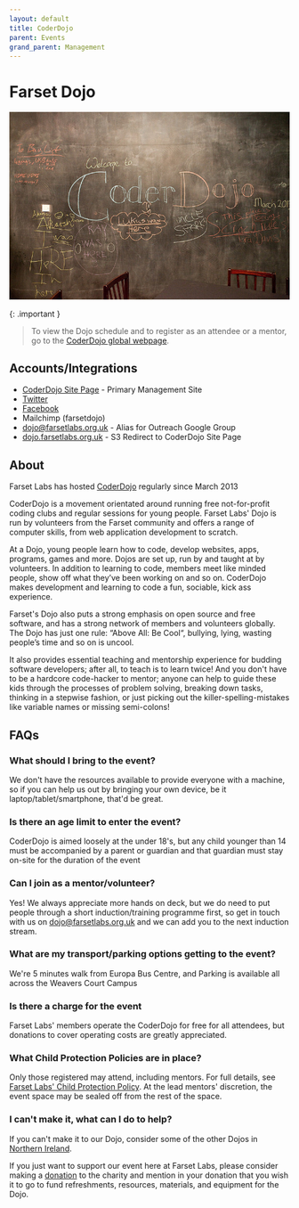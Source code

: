 ```yaml
---
layout: default
title: CoderDojo
parent: Events
grand_parent: Management
---
```


# Farset Dojo

![FarsetDojo](img/coderdojo_800.jpg)

{: .important }
> To view the Dojo schedule and to register as an attendee or a mentor, go to the [CoderDojo global webpage](https://zen.coderdojo.com/dojos/gb/belfast/farset-dojo-belfast).

## Accounts/Integrations

* [CoderDojo Site Page](https://zen.coderdojo.com/dojos/gb/belfast/farset-dojo-belfast) - Primary Management Site
* [Twitter](https://twitter.com/farsetdojo)
* [Facebook](https://facebook.com/farsetdojo)
* Mailchimp (farsetdojo)
* [dojo@farsetlabs.org.uk](mailto:dojo@farsetlabs.org.uk) - Alias for Outreach Google Group
* [dojo.farsetlabs.org.uk](https://dojo.farsetlabs.org.uk) - S3 Redirect to CoderDojo Site Page
  

## About

Farset Labs has hosted [CoderDojo](https://coderdojo.com/en) regularly since March 2013

CoderDojo is a movement orientated around running free not-for-profit coding clubs and regular sessions for young people. Farset Labs' Dojo is run by volunteers from the Farset community and offers a range of computer skills, from web application development to scratch.

At a Dojo, young people learn how to code, develop websites, apps, programs, games and more. Dojos are set up, run by and taught at by volunteers. In addition to learning to code, members meet like minded people, show off what they’ve been working on and so on. CoderDojo makes development and learning to code a fun, sociable, kick ass experience.

Farset's Dojo also puts a strong emphasis on open source and free software, and has a strong network of members and volunteers globally. The Dojo has just one rule: “Above All: Be Cool“, bullying, lying, wasting people’s time and so on is uncool.

It also provides essential teaching and mentorship experience for budding software developers; after all, to teach is to learn twice! And you don't have to be a hardcore code-hacker to mentor; anyone can help to guide these kids through the processes of problem solving, breaking down tasks, thinking in a stepwise fashion, or just picking out the killer-spelling-mistakes like variable names or missing semi-colons!



## FAQs

### What should I bring to the event?

We don't have the resources available to provide everyone with a machine, so if you can help us out by bringing your own device, be it laptop/tablet/smartphone, that'd be great.

### Is there an age limit to enter the event?

CoderDojo is aimed loosely at the under 18's, but any child younger than 14 must be accompanied by a parent or guardian and that guardian must stay on-site for the duration of the event

### Can I join as a mentor/volunteer?

Yes! We always appreciate more hands on deck, but we do need to put people through a short induction/training programme first, so get in touch with us on [dojo@farsetlabs.org.uk](mailto:dojo@farsetlabs.org.uk) and we can add you to the next induction stream.

### What are my transport/parking options getting to the event?

We're 5 minutes walk from Europa Bus Centre, and Parking is available all across the Weavers Court Campus

### Is there a charge for the event

Farset Labs' members operate the CoderDojo for free for all attendees, but donations to cover operating costs are greatly appreciated.

### What Child Protection Policies are in place?

Only those registered may attend, including mentors. For full details, see [Farset Labs' Child Protection Policy](/policies/child_protection.md). At the lead mentors' discretion, the event space may be sealed off from the rest of the space.

### I can't make it, what can I do to help?

If you can't make it to our Dojo, consider some of the other Dojos in [Northern Ireland](https://zen.coderdojo.com/find?q=Northern%20Ireland&p=1).

If you just want to support our event here at Farset Labs, please consider making a [donation](https://donate.farsetlabs.org.uk) to the charity and mention in your donation that you wish it to go to fund refreshments, resources, materials, and equipment for the Dojo.
